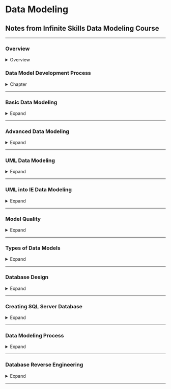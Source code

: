 <style>
img[alt=pict04] {
   width:40%;
}
img[alt=pict06] {
   width:60%;
}
img[alt=pict08] {
   width:80%;
}
</style>


# Data Modeling

## Notes from Infinite Skills Data Modeling Course

<hr />

### Overview

<details>
<summary>Overview</summary>


1. Development Process
    1. Ascertain business requirements (**busreq**)
    1. Apply busreq's to creating data model
    1. Use **data model** to create **database design**
    1. Use **database design** to implement **database**
1. Two notations
    1. UML for Data Modeling
        1. from Enterprise Architect tool
    1. IE for database design
        1. from Erwin tool
1. Two advanced topics
    1. Data Modeling Patterns
    1. Database Reverse Engineering
1. DBMS
    1. Performance
        1. General Purpose Logic
        1. Concurrent access
        1. Data integrity
        1. Crash Recovery
        1. Data security
    1. Protects against
        1. Programming mistakes
        1. Hardware Failure
        1. Networking Failure
1. Relational Database
    1. Data is read from tables
    1. Tables have number of columns
    1. Tables can have infinite rows
    1. Data entries are the intersection between row and column
    1. Tables can create unique data by matching fields and foreign keys with others
1.  Why focus on Data Models
    1. Reduce Cost
    1. Increase Quality of product
    1. Increase Product production
    1. Increase data performance
    
    

</details>












### Data Model Development Process

<details>
<summary>Chapter</summary>

#### 1. Data Model Notations

1. UML
    1. Unified Modeling Language
    1. Ideal for
        1. conceiving **database models**
    1. Example
        1. ![pict08](pict/chapt1.1.1.jpg)
1. IE
    1. Information Engineering
    1. Ideal for
        1. specific details of **database design**
    1. Example
        1. ![pict08](pict/chapt1.1.2.jpg)


#### 2. UML Versus IE - Conceptual, Logical, and Physical

1. Three Models
    1. Conceptual data model
        1. major entity types
        2. relationship types
    1. Logical data model
        1. attribute types
        1. minor entity types
    1. Physical
        1. Database Design
            1. tables
            1. keys
            1. indices
            1. constraints
1. UML is for
    1. Conceptual 
    1. Logical
1. IE is for
    1. Physical
1. UML is used when...
    1. Researching BusReq
    1. Generate content / scope
1. IE is used when ...
    1. Genereate Code


</details>
<hr />




### Basic Data Modeling

<details>
<summary>Expand</summary>

#### 1. Class and Attribute

1. Object
    1. Concept that has **IDENTITY** and **MEANING** within application
    1. ALSO KNOWN AS... Data
        1. Data Entry
1. Class
    1. Grouping of similar objects
    1. ALSO KNOWN AS... MetaData
        1. Data Table

1. Using UML technology
    1. Creating a new Class / Table
        1. ![pict06](pict/chapt2.1.1.jpg)
        1. ![pict06](pict/chapt2.1.2.jpg)
        1. ![pict06](pict/chapt2.1.3.jpg)
    1. Class and Attribute
        1. ![pict08](pict/chapt2.1.5.jpg)
        1. ![pict06](pict/chapt2.1.6.jpg)
        1. ![pict06](pict/chapt2.1.7.jpg)
    1. BOTH IE and UML...
        1. Have value and attribute
    1. Create a IE entity type
        1. ![pict06](pict/chapt2.1.8.jpg)
        1. ![pict06](pict/chapt2.1.9.jpg)
        1. ![pict06](pict/chapt2.1.10.jpg)
        1. ![pict06](pict/chapt2.1.11.jpg)
        1. ![pict06](pict/chapt2.1.12.jpg)

#### 2. Operation

1. Basic Definition
    1. Function that is applied to/by classes
1. Using within UML
    1. ![pict06](pict/chapt2.2.1.jpg)
    1. ![pict06](pict/chapt2.2.2.jpg)
    1. ![pict04](pict/chapt2.2.3.jpg)


#### 3. Domain

1. Basic Definition
    1. Named set of possible values
        1. Also consider `data type`
        1. specification of attribute's type/size in value
1. Using Domains in IE
    1. ![pict06](pict/chapt2.3.1.jpg)
    1. ![pict06](pict/chapt2.3.2.jpg)
1. Applying Domain to Attributes in IE
    1. ![pict04](pict/ledo21504.png)
    1. ![pict06](pict/chapt2.3.4.jpg)

#### 4. Association Name

1. Basic Defintion
    1. Group of links with common structure / meaning
1. Implemented with
    1. Link
        1. a relationship amoung objects
1. Implement Links within UML
    1. ![pict04](pict/chapt2.4.1.jpg)
    1. ![pict04](pict/chapt2.4.2.jpg)
1. UML vs IE
    1. UML Link
        1. IE Relationship
    1. UML Association
        1. IE Relationship Type
1.  Implement Relationships within IE
    1. ![pict06](pict/chapt2.4.3.jpg)
    1. ![pict06](pict/chapt2.4.4.jpg)
    1. ![pict04](pict/chapt2.4.5.jpg)
    1. ![pict06](pict/chapt2.4.6.jpg)



#### 5. IE Entity Type and Relationship Type

1. Different types
    1. Independent entity type
        1. Primary Key <ins>** NOT INCLUDE**</ins> Foreign Keys
    1. Dependent entity type
        1. Primary Key <ins>**INCLUDES**</ins> Foreign Keys
    1. Difference in IE 
        1. ![pict06](pict/chapt2.5.1.jpg)


#### 6. Association Name

1. Naming Links in UML
    1. ![pict06](pict/chapt2.6.1.jpg)
    1. ![pict06](pict/chapt2.6.2.jpg)
    1. ![pict04](pict/chapt2.6.3.jpg)
    
1. Naming Relationships in IE
    1. ![pict06](pict/chapt2.6.4.jpg)
    1. ![pict06](pict/chapt2.6.5.jpg) 
    1. ![pict06](pict/chapt2.6.6.jpg)

#### 7. Association End

1. Basic Definition
    1. Association with a related class
1. Implementing within UML
    1. ![pict04](pict/chapt2.7.1.jpg)
    1. ![pict06](pict/chapt2.7.2.jpg)
    1. ![pict04](pict/chapt2.7.3.jpg)
1. Implementing within IE
    1. ![pict06](pict/chapt2.7.4.jpg)
    1. ![pict06](pict/chapt2.7.5.jpg)
    1. ![pict06](pict/chapt2.7.6.jpg)


#### 8. Multiplicity - UML

1. Number of occurances <ins>of one class</ins>
    1. relating to a single occurence
        1. <ins>of an associated class</ins>
1. Within UML
    1. creating ONE person IN a FreqFlyAccount
        1. ![pict08](pict/chapt2.8.1.jpg)
    1. creating many FreqFlyAccounts PER Persone
        1. ![pict08](pict/chapt2.8.2.jpg)
    1. OVERVIEW
        1. ![pict08](pict/chapt2.8.3.jpg)
    1. MAY or MAY NOT = 0.1
        1. ![pict06](pict/chapt2.8.4.jpg)

#### 9. Multiplicity - IE

1. Within IE
    1. ![pict06](pict/chapt2.9.1.jpg)
    1. ![pict06](pict/chapt2.9.2.jpg)
    1. ![pcit04](pict/chapt2.9.3.jpg)


#### 10. Generalization - UML

1. Basic Defintion
    1. Creating and differentiating different subclasses within a class
        1. can go forever with levels of subclasses
    1. Example
        1. Airline has general grouping of flights classified as "Activity"
            1. where it needs to track milages
        1. HOWEVER... `"Activity"` can be broken to two subcategories - `FlightActity` and `OtherActivity`
            1. FA needs a field of `serviceClass`
            1. OA needs a field of `activityType`
    1. Implementing Example in UML
        1. ![pict08](pict/chapt2.9.4.jpg)
        


#### 11. Generalization - IE

1. Difference of IE
    1. Instead of superclass(UML)
        1. It is called supertype(IE)
    1. Instead of subclass(UML)
        1. It is called subtype(IE)

1. Implementing in IE (Erwin)
    1. ![pict06](pict/chapt2.11.1.jpg)
    1. ![pict06](pict/chapt2.11.2.jpg)
    1. ![pict06](pict/chapt2.11.3.jpg)
    
    


#### 12. Abstract vs. Concrete Superclass

1. Difference
    1. Abract shows <ins>**all**</ins> subclasses
    1. Concrete shows <ins>**some**</ins> subclasses
1. Implementing Abstract within UML
    1. ![pict04](pict/chapt2.12.1.jpg)
    1. ![pict08](pict/chapt2.12.2.jpg)
    1. ![pict04](pict/chapt2.12.3.jpg)

#### 13. Practical Tips

1. Need to clearly know the Scope/Responsibility of the Database / Customer
1. Understand purpose dictates level of ...
    1. polish
    1. completeness
    1. amount of time
1. Be cautious of names
1. Create lexicon
1. Generalization ONLY if subclasses need differentiation


#### 14. Self Assessment

1. ![pict06](pict/chapt2.14.1.jpg)
1. ![pict06](pict/chapt2.14.2.jpg)
1. ![pict06](pict/chapt2.14.3.jpg)
    1. ![pict08](pict/chapt2.14.3.1.jpg)
1. Which one is the better model
    1. ![pict08](pict/chapt2.14.4.jpg)
1. ![pict06](pict/chapt2.14.5.jpg)
    1. ![pict08](pict/chapt2.14.5.1.jpg)


</details>
<hr />


### Advanced Data Modeling

<details>
<summary>Expand</summary>

#### 1. Identity

1. Definition
    1. Property of Object
    1. Distinguishes Object from Others
1. Different between UML and IE
    1. UML
        1. ![pict08](pict/chapt3.1.1.jpg)
    1. IE
        1. Existance Based Identity
            1. Identifier Code is automatically generated upon entry
        1. Value Based Identity
            1. Identity consist of real world attributes make up primary key
                1. PROBLEM... lack of attributes leads to problems


#### 2. Derived Data

1. Data computed by stored data
    1. Age from birth date
    1. Pros
        1. More data
    1. Cons
        1. More complications
        1. More bulk
1. Within UML
    1. **milageMonthlyAmount** is derived from **FreqFlyAccount** divided by **30 days**
    1. ![pict08](pict/chapt3.2.1.jpg)
    1. ![pict08](pict/chapt3.2.2.jpg)



#### 3. Current Versus Historical Data

1. Design Decision
    1. Does historical data matter?
        1. Will having a history of past addresses help in any capacity?
        1. Will it hinder or complicate data?
1. ![pict06](pict/chapt3.3.1.jpg)


#### 4. Association Class

1. UML Implementation
    1. ![pict06](pict/chapt3.4.1.jpg)
    1. ![pict06](pict/chapt3.4.2.jpg)
    1. ![pict06](pict/chapt3.4.3.jpg)
    1. ![pict08](pict/chapt3.4.4.jpg)
    1. ![pict08](pict/chapt3.4.5.jpg)
    1. ![pict08](pict/chapt3.4.6.jpg)
1. IE Implementation
    1. ![pict08](pict/chapt3.4.7.jpg)
        1. Identifying relationship = solid line
        1. Non-identifying relationship = dotted line
    1. ![pict08](pict/chapt3.4.8.jpg)
    1. ![pict08](pict/chapt3.4.9.jpg)
        1. ordinary class has UNIQUE IDENTIFIER
    1. Association Class vs Ordinary Class
        1. Association Class
            1. When you want the latest pairing
                1. BUILT INTO IT'S PRIMARY KEY
        1. Ordinary Class
            1. When you want history pairing
                1. History is DISASSOCIATED from PRIMARY KEY

#### 5. Ordered Association

1. Basic Definition
    1. Association that imposes sequencing on Many Association end
1. IE - no ordered association - but combine sequence and AK
    1. ![pict08](pict/chapt3.5.1.jpg)
    1. Adding a sequence number
        1. ![pict08](pict/chapt3.5.2.jpg)
        1. ![pict08](pict/chapt3.5.3.jpg)
        1. ![pict08](pict/chapt3.5.4.jpg)
    1. Combining `flightId` and `sequenceNumber` to form a unique ID
        1. ![pict08](pict/chapt3.5.5.jpg)
        1. ![pict08](pict/chapt3.5.6.jpg)
        1. ![pict08](pict/chapt3.5.7.jpg)
        1. ![pict08](pict/chapt3.5.8.jpg)


#### 6. Qualified Association -(UML)

1. Basic definition
    1. qualifier is an attribute used to identify individual entry
    1. qualified association is a link where all entrys have a qualifier attribute to distinquish themselves in a many association end
1. Within UML
    1. ![pict08](pict/chapt3.6.1.jpg)
    1. ![pict04](pict/chapt3.6.2.jpg)
    1. WARNING WE A USING A DUPLICATE... TWO LOCATIONS FOR `accountNumber`
        1. ![pict08](pict/chapt3.6.3.jpg)
    1. ![pict04](pict/chapt3.6.4.jpg)



#### 7. Qualified Association -(IE)

1. Adding a Qualifier - Via `Constraint`
    1. ![pict06](pict/chapt3.7.1.jpg)
    1. ![pict06](pict/chapt3.7.2.jpg)
    1. ![pict06](pict/chapt3.7.3.jpg)
    1. ![pict06](pict/chapt3.7.4.jpg)
1. Adding `AccountNumber` and `IssuerID`, you get a unique FreqFlyerAccount


#### 8. Large Taxonomies

1. More subject = Larger taxonomies
    1. Hard to comprehend
    1. Instable
    1. A lot of effort
1. Avoid larger than 20 classes
    1. Shift abstraction and use metadata
        1. ![pict06](pict/chapt3.8.1.jpg)
    1. 


#### 9. Package

1. What do you do with a LARGE MODEL
    1. Large diagram of smaller pieces
    1. Division of lesser diagrams, model is spread amongst smaller diagrams
1. UML
    1. Does option 1
1. IE
    1. Does both
1. Lesser Diagram = package
    1. Package = anything made of elements
        1. elements = classes / associations / generalizations
1. Examples
    1. Since, FreqFlyer Model can fit in one page
        1. ![pict06](pict/chapt3.8.2.jpg)
    1. These is no need... but if you need to... 
        1. ![pict08](pict/chapt3.8.3.jpg)
1. In IE... it's called subject area



#### 10. Abridged UML Metamodel

1. Used to review
    1. ![pict06](pict/chapt3.10.1.jpg)
        1. Only shows attributes relevant for associations or generalizations


#### 11. Abridged IE Metamodel

1. Used to review
    1. ![pict06](pict/chapt3.11.1.jpg)


#### 12. Modeling Pitfalls

1. Do **NOT** create a class for a reference
    1. **USE** reference ends
        1. ![pict06](pict/chapt3.12.1.jpg)
1. Avoid parallel attributes
    1. ![pict06](pict/chapt3.12.2.jpg)
1. Avoid **anonymous** attributes
    1. ![pict06](pict/chapt3.12.3.jpg)
1. Avoid Symmetric Associations
    1. Same multiplicity on both ends
    1. ![pict06](pict/chapt3.12.4.jpg)
    1. ![pict06](pict/chapt3.12.5.jpg)
1. Avoid 20+ classes and large models



#### 13. Practical Tips

1. Pay attention to identity
1. Use of existence-based identity
1. Avoid Derived data
1. Qualifier for many assoiciations
1. Avoid large models [4 deep]
1. Aim for simplicity
1. Model review constantly



#### 14. Assessment Test -  Advanced Modeling

1. ![pict08](pict/chapt3.14.1.jpg)
    a. ![pict08](pict/chapt3.14.1.a.jpg)
    b. ![pict08](pict/chapt3.14.1.b.jpg)
    c. ![pict08](pict/chapt3.14.1.c.jpg)
        1. ![pict06](pict/chapt3.14.1.answer.jpg)
1. ![pict08](pict/chapt3.14.2.jpg)
    1. Checking account = existence based identity
    1. Statement = value based identity
    1. ![pict08](pict/chapt3.14.2.answer.jpg)
1. ![pict08](pict/chapt3.14.3.jpg)
    1. ![pict08](pict/chapt3.14.3.answer.jpg)
    1. depends on data 
        1. merely role = wrap
        1. many movie to many people
        1. single movie to many people
1. ![pict08](pict/chapt3.14.4.jpg)
    1. Cascade of qualifications can occur
1. ![pict08](pict/chapt3.14.5.jpg)
    1. Yes. Generalization is allowed. Never exceeds 4 layers or 20 classes.
    1. 









</details>
<hr />





### UML Data Modeling

<details>
<summary>Expand</summary>

#### 1. Problem Statement

1. First Example
    1. ![pict08](pict/chapt4.1.3.jpg)
    1. ![pict08](pict/chapt4.1.1.jpg)
    1. ![pict08](pict/chapt4.1.2.jpg)


#### 2. Finding Classes

1. Read about Ordering Food --> create order class
    1. ![pict08](pict/chapt4.2.1.jpg)
1. Read about one sandwich shop brand with multiple  locations
    1. ![pict08](pict/chapt4.2.2.jpg)
1. Read about multiple menu
    1. ![pict08](pict/chapt4.2.3.jpg)
1. Read about customers
1. Read about menuItems
1. Read about ListPrice
1. Read about Discount
1. Read about Sandwich with bread, cheese, meat
1. Read about Delivery
1. Read about Address
1. Read about Payment and CreditCard
    1. ![pict08](pict/chapt4.2.4.jpg)




#### 3. Finding Associations - Part 1

1.  Think about relationships one at a time
    1. What is the Relationship Between **Order** and **SandwichShop**  website [think in both directions]
        1. One **SandwichShop** website has Many **Orders**
        1. One **Order** has ONLY One **SandwichShop**
        1. Therefore...
            1. One to Many
                1. ![pict04](pict/chapt4.3.1.jpg)
    1. What is the Relationship Between **SandwichShop**  website and **Location** [think in both directions]
        1. One **SandwichShop** website has Many **Location**s
        1. One **Location** has ONLY One **SandwichShop** website
        1. Therefore...
            1. One to Many
                1. ![pict04](pict/chapt4.3.2.jpg)
    1. PROBLEM!! 
        1. What is wrong with this picture?
            1. ![pict04](pict/chapt4.3.3.jpg)
        1. Solution
            1. Orders are based on location NOT ON WEBSITE
            1. ![pict04](pict/chapt4.3.4.jpg)
        1. Moral of the story
            1. Dependency dictates order
    1. Where does **Menu** fit in with **Order**, **SandwichShop**  website and **Location** 
        1. How to break it down
            1. Where does **Menu** vary the most?
        1. **Menu** varys the most with **Location**
            1. ![pict04](pict/chapt4.3.5.jpg)
            
    1. How Does **MenuItem**, **ListPrice** and **Discount** Relate to One Another?
        1. **ListPrice** varies based on **Discount**
        1. **MenuItem** has one **ListPrice**
        1. **MenuItem** can have many **Discount**
        1. **Discount** can apply to many **MenuItem**
        1. ![pict06](pict/chapt4.3.6.jpg)


#### 4. Finding Associations - Part 2

1.  Think about relationships one at a time
    1. What is the Relationship Between **Order** and **Delivery** [think in both directions]
        1. A **Order** MAY or MAY NOT have a means of **Delivery**
        1. **Delivery** method can have many **Orders**
        1. Therefore...
            1. Optional to Many
                1. ![pict06](pict/chapt4.3.7.jpg)
    1. Where does Address fit in? With **Order**? Or with **Delivery**?
        1. It belongs with **Order**.
        1. Since orders can be picked up... 
            1. **Order** MAY or MAY NOT have **Address**
            1. **Address** can be in MANY **Order**'s
                1. ![pict06](pict/chapt4.3.8.jpg)
    1. Where does **Address** fit with **Customer**?
        1. **Address** can have MANY **Customer**
            1. Friend ordering pizza for you
        1. **Customer** MAY or MAY NOT have an **Address**
            1. ![pict04](pict/chapt4.3.9.jpg)
    1. How does **Payment** and **CreditCard** relate to one another?
        1. **Payment** MUST HAVE ONE **CreditCard**
        1. **CreditCard** can apply to MANY **Payment** 
            1. ![pict06](pict/chapt4.3.10.jpg)
    1. How does **Payment** and **Order** relate to one another?
        1. **Payment** can only apply to ONE **Order**
        1. **Order** MAY or MAY NOT have **Payment**
            1. ![pict06](pict/chapt4.3.11.jpg)
    1. How does **Location** and **Address** relate to one another?
        1. **Location** of Sandwich Shop MAY or MAY NOT have an **Address**
        1. **Address** of Sandwich Shop can only be in ONE **Location** 
            1. ![pict06](pict/chapt4.3.12.jpg)
1. Complete Picture
    1. ![pict06](pict/chapt4.3.13.jpg)
    
    
        


#### 5. Finding Generalizations

1. Two ways of finding generalization
    1. Top-down
        1. Requirements dictate structure
    1. Bottom-Up
        1. Models can dictate structure

1. Top-down
    1. Requirement - online ordering
        1. Foods make up the MenuItem
            1. ![pict04](pict/chapt4.5.1.jpg)


#### 6. Iterating And Refining The Model - Part 1

1. Problem - Order can consist of MANY **MenuItem**'s
    1. Two Approaches
        1. Edit the association obetween **Order** and **MenuItem**
            1. Include **quantity** as an attribute
        1. Create another class... **OrderItem**
            1. WHY... symmetry
                1. **Menu** ... **MenuItem**... 
                **Order**... **OrderItem**
            1. ![pict06](pict/chapt4.6.1.jpg)

1. Problem -- how to transfer cost
    1. `OrderItem` needs to be broadened to incl. delivery, sales tax
        1. THEREFORE a `OrderItem` MAY OR MAY NOT have a `MenuItem`
    1. `OrderItem` needs to include the cost AFTER discount
        1. Need to add an attribute of `orderItemAmount`
    1. ![pict04](pict/chapt4.6.2.jpg)



#### 7. Iterating And Refining The Model - Part 2

1. More abstraction for fooditems to incl sauces, type of drink
    1. broadened to be `ItemIngredient`
        1. to include `topping` and `bread` categories
    1. broaded to incl. `IngredientChoice`
        1. to include `white` and `rye` bread
    1. ![pict06](pict/chapt4.7.1.jpg)
1. Problems... can't add constraints... chicken sandwich can become a meatball sandwich
    1. SOLUTION - will be low level code... need to add notes for developers to restrain `IngredientChoice` based on `MenuItem`



#### 8. Adding Attributes

1. Overall workflow
    1. Problem statement focuses on `class` and `associations`
    1. Modeler will need to think through `attributes` of both `class` and `associations`
1. ![pict08](pict/chapt4.8.1.jpg)


#### 9. Cleaning Up Layout

1. ![pict08](pict/chapt4.9.1.jpg)


#### 11. Simplifying The Model

1. Always consider using metadata via specifying every class/subclass

1. Three tiers of data change
    1. Database is hardest
    1. Application is medium
    1. UI is easiest


#### 12. Evolving A Model - Part 1

1. Always look at other apps for ideas
1. Consider guest / sign-in checkout
    1. consider an account-less customer
    1. Account customers
        1. can store credit-cards and addresses
        


#### 13. Evolving A Model - Part 2

1. Adding ad-hoc and account customer
    1. Account customer gets the `address` `perferredAddress` `creditcards` and `perferredCredit`
        1. ![pict08](pict/chapt4.11.1.jpg)
    


#### 14. Enterprise Architect Techniques - Part 1

1. Creating a Blank Project
    1. ![pict06](pict/chapt4.13.1.jpg)
    1. ![pict06](pict/chapt4.13.2.jpg)
    1. ![pict06](pict/chapt4.13.3.jpg)


#### 15. Enterprise Architect Techniques - Part 2

1. Creating a package
    1. ![pict06](pict/chapt4.15.3.jpg)
1. Implementing classes
    1. ![pict06](pict/chapt4.15.1.jpg)
    1. Right-click to add attributes
        1. ![pict06](pict/chapt4.15.2.jpg)
1. Copying class from another package
    1. Left-click from Project Browser... drag into your workspace


#### 16. Enterprise Architect Techniques - Part 3

1. Specify multiplicity
    1. ![pict06](pict/chapt4.16.1.jpg)



</details>
<hr />



### UML into IE Data Modeling
<details>
<summary>Expand</summary>

#### 1. Creating Subject Areas

1. IE takes more space...
    1. If UML is crowded... expect IE to be split
        1. Split based on `Subject Areas`
1. Two subject Areas
    1. Order
        1. ![pict08](pict/chapt5.1.1.jpg)
    1. OrderItem
        1. ![pict08](pict/chapt5.1.2.jpg)
1. When using subject areas...
    1. Think of how they are connected
        1. ![pict04](pict/chapt5.1.3.jpg)


#### 2. Creating Entity Types

1. Create SubjectAreas
    1. ![pict06](pict/chapt5.2.1.jpg)
1. Create Entities within Order
    1. ![pict06](pict/chapt5.2.2.jpg)
1. Create Entities within OrderItem
    1. ![pict06](pict/chapt5.2.3.jpg)


#### 3. Creating Domains

1. Create `objectIdentifier` that is...
    1. Domain parent of **number**
    1. Logical data type of `Long`
        1. ![pict08](pict/chapt5.3.1.jpg)
    1. ![pict08](pict/chapt5.3.2.jpg)
    1. ![pict08](pict/chapt5.3.3.jpg)
    1. ![pict08](pict/chapt5.3.4.jpg)
    1. ![pict08](pict/chapt5.3.5.jpg)
    1. ![pict08](pict/chapt5.3.6.jpg)
    1. ![pict08](pict/chapt5.3.7.jpg)
    1. ![pict08](pict/chapt5.3.8.jpg)
    1. ![pict08](pict/chapt5.3.9.jpg)
    1. ![pict08](pict/chapt5.3.10.jpg)
    1. ![pict08](pict/chapt5.3.11.jpg)
    1. ![pict08](pict/chapt5.3.12.jpg)
    1. ![pict08](pict/chapt5.3.13.jpg)
    1. ![pict08](pict/chapt5.3.14.jpg)

#### 4. Adding Attributes - Part 1

1. Add attributes to each class, domain for each attribute
    1. ![pict08](pict/chapt5.4.1.jpg)
    1. ![pict08](pict/chapt5.4.2.jpg)
    1. ![pict08](pict/chapt5.4.3.jpg)
1. Work on
    1. Account Number
        1. ![pict08](pict/chapt5.4.4.jpg)
    1. Order
        1. ![pict08](pict/chapt5.4.5.jpg)
    1. Delivery Type
        1. ![pict08](pict/chapt5.4.6.jpg)
    1. Location
        1. ![pict08](pict/chapt5.4.7.jpg)
    1. SandwichShop
        1. ![pict08](pict/chapt5.4.8.jpg)
    1. Address
        1. ![pict08](pict/chapt5.4.9.jpg)
    1. Creditcard
        1. ![pict08](pict/chapt5.4.10.jpg)
    1. Payment
        1. ![pict08](pict/chapt5.4.11.jpg)
    



#### 5. Adding Attributes - Part 2

1. More attributes
    1. ![pict08](pict/chapt5.5.1.jpg)
    1. ![pict08](pict/chapt5.5.2.jpg)
    1. ![pict08](pict/chapt5.5.3.jpg)
    1. ![pict08](pict/chapt5.5.4.jpg)
    1. ![pict08](pict/chapt5.5.5.jpg)
    1. ![pict08](pict/chapt5.5.6.jpg)
    1. ![pict08](pict/chapt5.5.7.jpg)
    1. ![pict08](pict/chapt5.5.8.jpg)


#### 6. Creating Relationship Types - Part 1

1. Non Identifying relationship from `Customer` to `Order`
    1. ![pict08](pict/chapt5.6.1.jpg)
    1. ![pict08](pict/chapt5.6.2.jpg)
1. ![pict08](pict/chapt5.6.3.jpg)
1. ![pict08](pict/chapt5.6.4.jpg)
1. 



#### 7. Creating Relationship Types - Part 2

1. Problem...
    1. Account Customer does NOT have a PK
1. Location NEEDS an Address
    1. ![pict08](pict/chapt5.6.5.jpg)


#### 8. Creating Relationship Types - Part 3

1. 



#### 9. Subtyping

1. ![pict08](pict/chapt5.9.1.jpg)


#### 10. Adding Alternate Keys

1. Right click -> Key Group Properties -> Button 'New' -> new alternate key
    1. Good Idea to pick names
        1. ![pict06](pict/chapt5.10.1.jpg)
    


#### 12. ERwin Techniques - Part 1

1. Blank
    1. Go for Logical
1. Difference between Logical / Physical
    1. Available commands
        1. Logical can reverse engineer
        1. Physical
            1. Target a database
            1. Forward Engineer to generate schema
        



#### 13. ERwin Techniques - Part 2

1. Copy a table
    1. ![pict06](pict/chapt5.13.1.jpg)
1. 



</details>
<hr />




### Model Quality
<details>
<summary>Expand</summary>

#### 1. Model Quality

1. Determine database structure
1. Choice of representation
    1. Define difficulty
1. Choices
    1. Normal Form
        1. Defines consistency
    1. Constraint
        1. Boolean condition that data myst satisfy for database storage
    1. Hillard's graph complexity
        1. Equates data model to a undirected graph
        1. Computes complexity
    1. Hoberman's data quality score



#### 2. Normal Forms

1. Guideline for data consistency amoung tables during updates
    1. Types
        1. First
        1. Second
    1. ![pict08](pict/chapt6.2.1.jpg)
    1. ![pict08](pict/chapt6.2.2.jpg)
1. When Normal Forms doesn't get the job done
    1. ![pict06](pict/chapt6.2.3.jpg)
    1. ![pict06](pict/chapt6.2.4.jpg)
1. Why violate Normal Form
    1. Used to increase database READ performance


1. Going over Normal Form 
    1. Starting with a Sales Record
        1. ![pict08](pict/chapt6.2.5.jpg)

    1. Attaining <ins>**1st Normal Form**</ins>

        1. Qualities
            1. Each cell = 1 Value
            1. All entities in column... same type
            1. Each row... MUST BE UNIQUELY IDENTIFIES
        1. What is wrong with the example above...
            1. ![pict08](pict/chapt6.2.6.jpg)
        1. What it should look like..
            1. ![pict08](pict/chapt6.2.7.jpg)

1. Going over <ins>**2nd Normal Form**</ins>
    1. Starting with...
        1. ![pict08](pict/chapt6.2.7.jpg)
    1. Attaining <ins>**2nd Normal Form**</ins>
        1. Qualities
            1. All entries ARE DEPENDENT on Primary Key
        1. What is wrong with the example above...
            1. ![pict08](pict/chapt6.2.8.jpg)
        1. What should it look like...
            1. ![pict08](pict/chapt6.2.9.jpg)

1. Going over <ins>**3rd Normal Form**</ins>
    1. Starting with...
        1. ![pict08](pict/chapt6.2.9.jpg)
    1. Attaining <ins>**2nd Normal Form**</ins> 
        1. Qualities
            1. All entries can be determined ONLY... BY... PRIMARY ...KEY
        1. What is wrong with the example above
            1. ![pict08](pict/chapt6.2.10.jpg)
        1. What it should look like?
            1. ![pict08](pict/chapt6.2.11.jpg)

1. Going over <ins>**4th Normal Form**</ins>
    1. Starting with...
        1. ![pict08](pict/chapt6.2.11.jpg)
    1. Attaining  <ins>**4th Normal Form**</ins>
        1. Qualities
            1. No MULTI-VALUED dependencies
        1. What is wrong with the example above
            1. ![pict08](pict/chapt6.2.12.jpg)
        1. What it should look like?
            1. ![pict08](pict/chapt6.2.13.jpg)


#### 3. Constraints

1. Restriction for database storage
    1. Implicit
        1. Qualifier
            1. Required ID 
                1. Airline ID + Account Number
        1. Generalization Discriminator
            1. Enum-like behavior
            1. Only defined ID win Generalization structure 
    2. Explicit


#### 4. Hillard Graph Complexity

1. ![pict08](pict/chapt6.3.1.jpg)
1. How to calculate?
    1. Longest Traversal
    1. More choice = complication
1. Metrics
    1. Order = total nodes
    1. Size = total edges
    1. Degree = number of edges in a node
    1. Geodesic distance = minimum number of nodes to traverse
    1. Average degree = average edges per node
    1. Average geodesic distance = average edges to traverse between all node pairs
    1. Maximum geodesic distance = largest number edges to traverse between all node pairs

1. ![pict08](pict/chapt6.3.2.jpg)

#### 5. Hoberman Data Model Scorecard

1. ![pict08](pict/chapt6.4.1.jpg)
1. ![pict08](pict/chapt6.4.2.jpg)




</details>
<hr />







### Types of Data Models
<details>
<summary>Expand</summary>

#### 1. Operational Data Models

1. Routine operations [thousands of queries]
1. Online Transaction Processing
1. Why important
    1. Allows change
1. To construct
    1. Start with UML
        1. focus on classes
    2. Work on IE based on UML


#### 2. Enterprise Data Models

1. ENTIRE Organization
1. Only focus on most important
1. Simplified Conceptual model
    1. Typical UML
1. Important for.
    1. Organizational vision
    1. Data consistency
    1. Allow for Reuseable components
    1. Data warehouses
1. Construction process
    1. Application content
    1. Review with business staff


#### 3. Data Warehouses - Part 1

1. Basic Definition
    1. Database dedicated for Analysis and Reports
    1. Maintain history
    1. Focuses on available data and data that has been queried
1. Associated with..
    1. OLAP - OnLine Analytical Processing
    1. ETL - Extract Transform Load
        1. Scripts that reads databases/streams and stores into warehouse
1. Sample
    1. Sandwich Shop
        1. Order Data Warehouse
            1. ![pict08](pict/chapt7.3..jpg)
        1. Datawarehouse would focus on...
            1. Top customers
            1. Are orders affected by...
                1. day of week
                1. holidays
            1. Locations
                1. What has the most orders
        1. OrderItem Data Warehouse
            1. ![pict08](pict/chapt7.3.1.jpg)
        1. Data Warehouse would focus on...
            1. Ingredients
                1. What are the most requested
                1. Does it vary by month
                1. Does advertising affect sales
                
        



#### 4. Data Warehouses - Part 2

1. Star Schema
    1. Basic Definition
        1. Data modeling paradigm surrounded by multiple dimensions
1. Fact
    1. Basic Definition
        1. Table that measures the performance of a business
1. Fact Grain
    1. Basic Definition
        1. Lowest level of detail for which records may be defined
1. Dimension
    1. Basic Definition
        1. Concept that provides a basis for facts
    1. Example
        1. Phone record
            1. setting effective date
            1. expect phone numbers to change
1. Conformed Dimension
    1. Basic Definition
        1. Concept with consistent meaning that is applicable to ALL FACTS in data warehouse





#### 5. Data Warehouses - Part 3

1. Why important
    1. Business Insight
    1. Historical Trends
    1. Understandable
    1. Efficient to get analysis, segregated from day to day
1. Steps to construct
    1. Start woth data marts
        1. Smaller scope and relegate to a developer/team
        1. Must be able to combine with other marts for form larger warehouse
    1. Bus Architecture
        1. Set of Dimensions in all Facts
        1. Avoid summaries, keep facts with most granualar detail
    1. Ideal Outcome
        1. 10-25 facts [tables]
        1. 5-25 dimensions per fact
        


#### 6. Master Data Models

1. Basic Definition
    1. Data Model that standardizes and cleanses the data for critical concept
1. Example
    1. ![pict08](pict/chapt7.6.1.jpg)
1. Why use it
    1. Data Consistency
    1. Avoid Manually cleaning data
    1. Faster Development / Reports
    1. Ideal for Data Warehouses
1. Steps to construct
    1. Determine focus
    1. Start with basic model
    1. Consider existence dependency
        1. other tables will use entries
        1. enforce standards on other tables
1. Example
    1. ![pict08](pict/chapt7.6.2.jpg)



</details>
<hr />











### Database Design
<details>
<summary>Expand</summary>

#### 1. Schema Adjustments

1. Previously on...
    1. Difference between Logical / Physical
        1. Logical
            1. Generated from conceptual model
        1. Physical
            1. Adding design decisions 

1. Starting with the IE model
    1. Examples
        1. ![pict08](pict/chapt8.1.1.jpg)
    1. Each entity type leads to a SQL table
    1. If you need performance 
        1. Merge tables... but
            1. break norm form
    1. Consider SQL reserved words
        1. Google and check 
        1. Order is a reserved word
            1. So... `CustOrder` will work
        1. Name is a reserved word
            1. So... change all attributes with `name` to `nameOfTableName`

#### 2. Attribute Details - Part 1

1. Specify Attribute Details
    1. Data Type
    1. Domain
        1. remember this is a Model-wide restriction of datatype like varchar(30)
    1. Nullability
        1. remember NULL ALLOWED is default 
        1. Before moving to database MUST FIND attributes need to unique define entry
            1. Example...
                1. Customers MUST HAVE A NAME
                    1. ![pict06](pict/chapt8.2.1.jpg)
                1. Account's Password is needed
                1. Order date is needed
                1. Credit Card Attributes are all needed

#### 3. Attribute Details - Part 2

1. ![pict08](pict/chapt8.3.1.jpg)


#### 4. Attribute Details - Part 3

1. Specify Attribute Details
    1. Default Values
        1. Creating a default value in IE
            1. Ideally, we want the database to generate date time of order
                1. ![pict06](pict/chapt8.4.1.jpg)
                1. ![pict06](pict/chapt8.4.2.jpg)
            1. Ideally, when someone orders something... should default to 1
                1. ![pict06](pict/chapt8.4.3.jpg)
1. Once Attributes are fixed... combine SubjectAreas into a ER Diagram
    1. Open Up ER Diagram
        1. ![pict06](pict/chapt8.4.4.jpg)
    1. Change to Physical view (turns model -> code)
        1. ![pict04](pict/chapt8.4.5.jpg)
    1. Forward Engineer to Generate Schema
        1. ![pict04](pict/chapt8.4.6.jpg)
        1. ![pict06](pict/chapt8.4.7.jpg)
        1. Be sure to include...
            1. Table
            1. Column
            1. View
            1. Default Values [of Columns] can show up in either...
                1. CREATE TABLE statement
                1. ALTER statements
            1. Referential Integrity
                1. Ensure AK's and PK's are generated in CREATE TABLE statement
    1. Click on `Preview`
        1. ![pict08](pict/chapt8.4.8.jpg)
    
    



#### 5. Primary And Alternate Keys

1. Primary Key
    1. Unique combination of attributes used for access of each record
    1. CANNOT be null
    1. Table can have AT MOST one PK
1. Alternate Key
    1. Unique combination of sttributes for a table
    1. NONE can be NULL
    1. Can have MULTIPLE AK's 
1. Building ER DIAGRAM
    1. First Concern -- Running out of Object Identifier
        1. Make sure it is autogenerated.
        1. Integer has a limit
        1. To change... access via Domain so change will be read throughout model
            1.  ![pict08](pict/chapt8.5.1.jpg)
        


#### 6. Indexes

1. Basic Defintion
    1. Data Structure that its data fans out in an inverted tree
1. Example
    1. ![](pict/chapt8.6.1.jpg)
1. Advantages
    1. Faster query
    1. Fast FK and PK joins
1. Disadvantages
    1. Slower writes
    1. Consumers more space
1. Different types of indexes
    1. Unique
        1. Enforces uniqueness
        1. Speeds up queries
    1. Non-Unique
        1. Tune performance
    1. Clustered
        1. Physical ordering of table records
        1. Enables faster JOINs
1. Creating Indexes
    1. Ensure every FK has an index
1. In Schema Generation
    1. Enable Foreign Key Indexes
        1. ![pict06](pict/chapt8.6.2.jpg)
    



#### 7. Referential Integrity - Part 1

1. Basic Definition
    1. Guarantee that foreign key reference to PK exists
1. Referential integrity 
    1. Useful for either `update` or `delete` actions to be cascaded from parent to child
1. Best to run with Existence based identification
    1. `update` actions are NOT needed
1. Artificial identifiers
    1. NEVER updated
    1. `delete` action is REQUIRED
1. Referential Integrity Options
    1. NONE
        1. no `update` or `delete` action
    1. Restrict
        1. forbids the deletion of the parent if child was not chosen to be deleted
    1. Cascade
        1. Delete a parent, child goes too
    1. Set Null
        1. Delete a parent, child goes NULL
    1. Set Default
        1. Sets a default action for child if parent is deleted
            
1. Setting RI for Order Model
    1. Setting
        1. View via Logical
    1. Start with Super/Sub Pair
        1. ![pict06](pict/chapt8.7.1.jpg)
        1. ![](pict/chapt8.7.2.jpg)
    1.  Customer to CustOrder relationship
        1. No Action for Parent Delete
            1. Means
                1. NOT permit the deletion of customer record that has orders
    1. CustOrder to Delivery Type
        1. No Action for Parent Delete
        1. DT is metadata... MUST NOT DELETE
        1. None for rest
            1. ![pict06](pict/chapt8.7.3.jpg)
    1. CustOrder to Location
        1. Same as above
            1. ![pict06](pict/chapt8.7.4.jpg)
    1. CustOrder to Address
        1. Because we do NOT WANT address to be deleted
            1. ![pict06](pict/chapt8.7.3.jpg)
    1. Shop to Location
        1. NO ACTION
            1. ![pict06](pict/chapt8.7.3.jpg)
    1. Payment to CustOder
        1. CASCADE - If CustOrder is deleted... payment must go
            1. ![pict06](pict/chapt8.7.5.jpg)
    1. Payment to CreditCard
        1. NO ACTION -- don't want credit card to be deleted b/c someone didn't like what they ordered
            1. ![pict06](pict/chapt8.7.3.jpg)
    1. AccountNumber to PerferredCreditCard
        1. SET NULL
            1. NO ACTION won't work b/c CreditCard can't be deleted just because it is not perferred
        1. ![pict06](pict/chapt8.7.6.jpg)
            1. Same goes for Preferred Address
    1. CreditCard to AccountCust
        1. NO ACTION -- allow customer to change credit details

#### 8. Referential Integrity - Part 2

1. Setting RI for OrderItem Model
    1. OVerall
        1. ![pict08](pict/chapt8.8.1.jpg)
    1. CustOrder and OrderItem
        1. CASCADE -- if we delete an order... must ensure items are deleted
    1. Menu and Location    
        1. NO ACTION -- menu still serves other locations
    1. MenuItem to OrderItem
        1. NO ACTION -- menuitem is metadata
    1. Menu to MenuItem
        1. CASCADE -- Item is part of Menu. When Menu goes... so does its items
    1. OrderItem to Ingredient/Choice
        1. CASCADE
    1. MenuItem to Ingredient
        1. CASCADE - don't want ingredient to be a choice if it was deleted off of menu
1. Including RI in your Schema
    1. ENSURE TO `ALTER TABLE` your Foregin Key
        1. Causes Circular logic if CREATE along with Primary Key
    1. ![pict08](pict/chapt8.8.2.jpg)
        1. Results
            1. ![](pict/chapt8.8.3.jpg)          


#### 9. Check Constraints - Part 1

1.  Correction
    1. Make Preferred Address/CreditCard OPTIONAL
        1. allow for cases of NULL
1. SQL
    1. Allows constrains on
        1. Tables
        1. Domains
        1. Attributes
1. First focus on Domains
    1. CreditCard
        1. Limit it to Visa, MasterCard, Discover
            1. ![pict04](pict/chapt8.9.1.jpg)
            1. ![pict06](pict/chapt8.9.2.jpg)
            1. ![pict06](pict/chapt8.9.3.jpg)
            1. Enable constraint
                1. ![pict06](pict/chapt8.9.4.jpg)
    1. Customer
        1. Limit it to AcctCustomer, AdHocCustomer
            1. ![pict06](pict/chapt8.9.5.jpg)
    1. MenuItem
        1. ![pict06](pict/chapt8.9.6.jpg)
    1. MenuItemSize
        1. ![pict06](pict/chapt8.9.7.jpg)
        1. ![](pict/chapt8.9.8.jpg)

#### 10. Check Constraints - Part 2

1. Attribute Constraints
    1. CreditCard Expiration Dates
        1. ![pict06](pict/chapt8.10.1.jpg)
        1. ![pict06](pict/chapt8.10.2.jpg)
    1. PickupDateTime
        1. ![pict06](pict/chapt8.10.3.jpg)
    1. OrderItem 
        1. ![pict06](pict/chapt8.10.4.jpg)
    1. Complicated 
        1. OrderItem's orderItemName ...
            1. MUST BE NULL ... if... MenuItem exists
            1. MUST BE NOT NULL ... if ... MenuItem NOT exists
        1. DONE on the PHYSICAL TABLE
            1. ![pict06](pict/chapt8.10.5.jpg)
            1. ![pict06](pict/chapt8.10.6.jpg)
    1. Table Constraint on Customer
        1. Either phonenumber or email can be null
            1. ![pict06](pict/chapt8.10.7.jpg)
1. Checking output of constraints and table/column validations
    1. Customer 
        1. ![pict06](pict/chapt8.10.8.jpg)
    1. OrderItem
        1. ![pict06](pict/chapt8.10.9.jpg)        


#### 11. Views

1. Why use Views
    1. Security
        1. Prevent showing complete CreditCard info
    1. Convenience
        1. Generate minutes beform pickup time
1. One constraint
    1. MUST BE IN PHYSICAL
1. Two Views
    1. Create View Table
        1. ![pict06](pict/chapt8.11.1.jpg)
    1. Drag Attributes into View
        1. ![pict06](pict/chapt8.11.2.jpg)
        1. ![pict06](pict/chapt8.11.3.jpg)
        1. ![pict06](pict/chapt8.11.4.jpg)
    1. Take Time to Ensure SQL will properly generate a View
        1. ![pict06](pict/chapt8.11.5.jpg)
            1. PROBLEM -- `adhocCustomerID` is derived from `CustomerID`, which is missing
            1. PROBLEM - `customerType` is NEVER specified
        1. SOLUTION
            1. Within where
                1. ![pict06](pict/chapt8.11.6.jpg)
    1. Do the same for Account
        1. ![pict06](pict/chapt8.11.7.jpg)
1. Check generated schema
    1. ![pict06](pict/chapt8.11.8.jpg)
    1. ![pict06](pict/chapt8.11.9.jpg)


#### 12. Other Aspects Of Design

1. Drop Scripts 
    1. Scripts to drop tables.
    1. Big Problem - maintaining Referential Integrity
        1. Two Approaches
            1. Drop RI then tables
            1. Drop dependent tables first
1. Changing Schema for populated database
    1. MUST MANUALLY WRITE
1. Allocating Storage
1. Access Control
    1. Access, Read, Write
    1. Must be done for security
    1. Best approach
        1. Permissions to Groups
        1. Users to Groups
        
1. Triggers
    1. Don't use too many
        1. can cascade
    1. Ideal for triggering an export to data warehouse
1. Stored Procedures
    1. 




#### 13. Self Assessment Test

1. ![pict06](pict/chapt8.12.1.jpg)
    1. YES
1. ![pict06](pict/chapt8.12.2.jpg)
    1. ALL TRUE
1. ![pict06](pict/chapt8.12.3.jpg)
    1. ALL but A
1. ![pict06](pict/chapt8.12.4.jpg)
    1. First option
1. ![](pict/chapt8.12.5.jpg)
    1. NO, generated SQL schema will have an implicit index.
        1. creating index on AK PK will cause duplicate
1. 



</details>
<hr />












### Creating SQL Server Database
<details>
<summary>Expand</summary>

#### 1. Creating A New Database

1. Easiest way
    1. SQL Server Management Studio
        1. ![pict06](pict/chapt9.1.1.jpg)

#### 2. Executing Schema

1. ![pict06](pict/chapt9.1.2.jpg)
    1. SELECT AND EXECUTE
        1. ![pict06](pict/chapt9.1.3.jpg)



#### 3. Inspecting Metadata

1. 


#### 4. Loading Sample Data

1. 



#### 5. Querying Sample Data

1. 




</details>
<hr />








### Data Modeling Process
<details>
<summary>Expand</summary>

#### 1. Overview

1. Tree
    1. ![pict06](pict/chapt10.1.1.jpg)
1. Opposites
    1. No cycles like..
        1. ![pict04](pict/chapt10.1.4.jpg)        


#### 2. Tree - Hardcoded

1. Basic Defintion
    1. Class at each level
    1. Each level belongs to one parent
        1. ![pict06](pict/chapt10.1.2.jpg)

1. Useful for starting models, not applications



#### 3. Tree - Simple

1. All nodes are the same
    1. differs only in definition
![](pict/chapt10.1.3.jpg)1. 


#### 4. Tree - Structured

1. All nodes
    1. have text/geometric/group
        1. ![pict06](pict/chapt10.1.5.jpg)
    1. Allows nesting and cycles



#### 5. Tree - Overlapping

1. Nodes
    1. can for their own trees
        1. ![pict08](pict/chapt10.1.6.jpg)
    1. need to declare root
    1. nodes are treated uniformally
    1. no cycles

#### 6. Tree - Changing Over Time

1. Model of a management hierarchy where structure NOT change
    1. ![pict06](pict/chapt10.1.7.jpg)
1. Model of a management hierarchy where past, present, future
    1. ![pict08](pict/chapt10.1.8.jpg)
        1. separates person from position
1. Use when things change over time


</details>
<hr />












### Database Reverse Engineering
<details>
<summary>Expand</summary>

#### 1. Motives

1. 


#### 2. Comparison With Forward Engineering

1. 



#### 3. Outputs

1. 


#### 4. Inputs

1. 



#### 5. Process

1. 


#### 6. Principles

1. 



#### 7. Example - Part 1

1. 


#### 8. Example - Part 2

1. 



</details>
<hr />